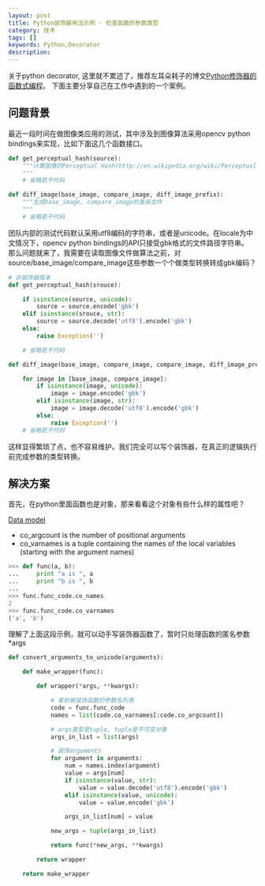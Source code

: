 ```yaml
---
layout: post
title: Python装饰器用法示例 - 检查函数的参数类型
category: 技术
tags: []
keywords: Python,Decorator
description:
---
```


关于python decorator, 这里就不累述了，推荐左耳朵耗子的博文[Python修饰器的函数式编程](http://coolshell.cn/articles/11265.html)。
下面主要分享自己在工作中遇到的一个案例。

## 问题背景

最近一段时间在做图像类应用的测试，其中涉及到图像算法采用opencv python bindings来实现，比如下面这几个函数接口。

```python
def get_perceptual_hash(source):
    """计算图像的Perceptual Hash(http://en.wikipedia.org/wiki/Perceptual_hashing)
    """
    # 省略若干代码

def diff_image(base_image, compare_image, diff_image_prefix):
    """生成base_image, compare_image的差异文件
    """
    # 省略若干代码
```

团队内部的测试代码默认采用utf8编码的字符串，或者是unicode。在locale为中文情况下，opencv python bindings的API只接受gbk格式的文件路径字符串。
那么问题就来了，我需要在读取图像文件做算法之前，对source/base_image/compare_image这些参数一个个做类型转换转成gbk编码？

```python
# 非装饰器版本
def get_perceptual_hash(srouce):  

    if isinstance(source, unicode):
        source = source.encode('gbk')
    elif isinstance(srouce, str):
        source = source.decode('utf8').encode('gbk')
    else:
        raise Exception('')

    # 省略若干代码

def diff_image(base_image, compare_image, compare_image, diff_image_prefix):

    for image in [base_image, compare_image]:
        if isinstance(image, unicode):
            image = image.encode('gbk')
        elif isinstance(image, str):
            image = image.decode('utf8').encode('gbk')
        else:
            raise Exception('')
    # 省略若干代码
```

这样显得繁琐了点，也不容易维护。我们完全可以写个装饰器，在真正的逻辑执行前完成参数的类型转换。

## 解决方案

首先，在python里面函数也是对象，那来看看这个对象有些什么样的属性吧？

[Data model](https://docs.python.org/2/reference/datamodel.html)
- co_argcount is the number of positional arguments
- co_varnames is a tuple containing the names of the local variables (starting with the argument names)

```python
>>> def func(a, b):
...     print "a is ", a
...     print "b is ", b
...
>>> func.func_code.co_names
2
>>> func.func_code.co_varnames
('a', 'b')
```

理解了上面这段示例，就可以动手写装饰器函数了，暂时只处理函数的匿名参数*args

```python
def convert_arguments_to_unicode(arguments):

    def make_wrapper(func):

        def wrapper(*args, **kwargs):

            # 拿到被装饰函数的参数名列表
            code = func.func_code
            names = list(code.co_varnames[:code.co_argcount])

            # args类型是tuple, tuple是不可变对象
            args_in_list = list(args)

            # 装饰arguments
            for argument in arguments:
                num = names.index(argument)
                value = args[num]
                if isinstance(value, str):
                    value = value.decode('utf8').encode('gbk')
                elif isinstance(value, unicode):
                    value = value.encode('gbk')

                args_in_list[num] = value

            new_args = tuple(args_in_list)

            return func(*new_args, **kwargs)

        return wrapper

    return make_wrapper
```
